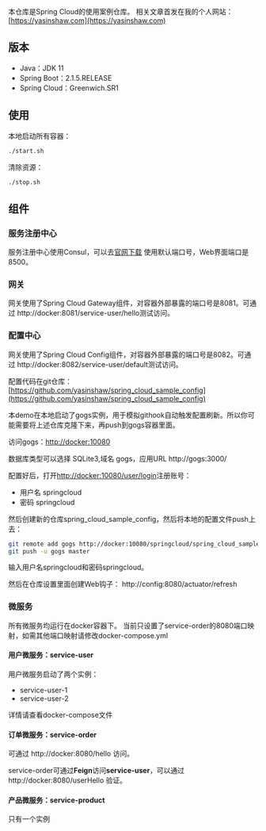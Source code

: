 本仓库是Spring Cloud的使用案例仓库。
相关文章首发在我的个人网站：[https://yasinshaw.com](https://yasinshaw.com)

## 版本
- Java：JDK 11
- Spring Boot：2.1.5.RELEASE
- Spring Cloud：Greenwich.SR1
## 使用
本地启动所有容器：
```bash
./start.sh
```
清除资源：
```bash
./stop.sh
```
## 组件

### 服务注册中心
服务注册中心使用Consul，可以去[官网下载](https://www.consul.io/downloads.html)
使用默认端口号，Web界面端口是8500。

### 网关
网关使用了Spring Cloud Gateway组件，对容器外部暴露的端口号是8081。可通过 http://docker:8081/service-user/hello测试访问。

### 配置中心
网关使用了Spring Cloud Config组件，对容器外部暴露的端口号是8082。可通过 http://docker:8082/service-user/default测试访问。

配置代码在git仓库：[https://github.com/yasinshaw/spring_cloud_sample_config](https://github.com/yasinshaw/spring_cloud_sample_config)

本demo在本地启动了gogs实例，用于模拟githook自动触发配置刷新。所以你可能需要将上述仓库克隆下来，再push到gogs容器里面。

访问gogs：[http://docker:10080](http://docker:10080)

数据库类型可以选择 SQLite3,域名 gogs，应用URL http://gogs:3000/

配置好后，打开[http://docker:10080/user/login](http://docker:10080/user/login)注册账号：
- 用户名 springcloud
- 密码 springcloud

然后创建新的仓库spring_cloud_sample_config，然后将本地的配置文件push上去：

```bash
git remote add gogs http://docker:10080/springcloud/spring_cloud_sample_config.git
git push -u gogs master
```
输入用户名springcloud和密码springcloud。

然后在仓库设置里面创建Web钩子：
http://config:8080/actuator/refresh

### 微服务
所有微服务均运行在docker容器下。
当前只设置了service-order的8080端口映射，如需其他端口映射请修改docker-compose.yml

#### 用户微服务：service-user
用户微服务启动了两个实例：
- service-user-1
- service-user-2

详情请查看docker-compose文件
#### 订单微服务：service-order
可通过 http://docker:8080/hello 访问。

service-order可通过**Feign**访问**service-user**，可以通过 http://docker:8080/userHello 验证。

#### 产品微服务：service-product
只有一个实例
